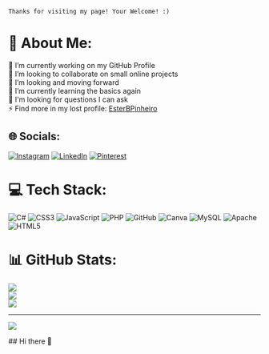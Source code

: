 ```
Thanks for visiting my page! Your Welcome! :)
```


# 💫 About Me:
🔭 I’m currently working on my GitHub Profile<br>👯 I’m looking to collaborate on small online projects<br>🤝 I’m looking and moving forward<br>🌱 I’m currently learning the basics again<br>💬 I'm looking for questions I can ask<br>⚡ Find more in my lost profile: [EsterBPinheiro](https://github.com/EsterBPinheiro)


## 🌐 Socials:
[![Instagram](https://img.shields.io/badge/Instagram-%23E4405F.svg?logo=Instagram&logoColor=white)](https://instagram.com/@ester_belancieri) [![LinkedIn](https://img.shields.io/badge/LinkedIn-%230077B5.svg?logo=linkedin&logoColor=white)](https://linkedin.com/in/https://www.linkedin.com/in/ester-belancieri-pinheiro-b829bb279/) [![Pinterest](https://img.shields.io/badge/Pinterest-%23E60023.svg?logo=Pinterest&logoColor=white)](https://pinterest.com/https://pin.it/6UqGVJZwH) 

# 💻 Tech Stack:
![C#](https://img.shields.io/badge/c%23-%23239120.svg?style=plastic&logo=csharp&logoColor=white) ![CSS3](https://img.shields.io/badge/css3-%231572B6.svg?style=plastic&logo=css3&logoColor=white) ![JavaScript](https://img.shields.io/badge/javascript-%23323330.svg?style=plastic&logo=javascript&logoColor=%23F7DF1E) ![PHP](https://img.shields.io/badge/php-%23777BB4.svg?style=plastic&logo=php&logoColor=white) ![GitHub](https://img.shields.io/badge/github-%23121011.svg?style=plastic&logo=github&logoColor=white) ![Canva](https://img.shields.io/badge/Canva-%2300C4CC.svg?style=plastic&logo=Canva&logoColor=white) ![MySQL](https://img.shields.io/badge/mysql-4479A1.svg?style=plastic&logo=mysql&logoColor=white) ![Apache](https://img.shields.io/badge/apache-%23D42029.svg?style=plastic&logo=apache&logoColor=white) ![HTML5](https://img.shields.io/badge/html5-%23E34F26.svg?style=plastic&logo=html5&logoColor=white)
# 📊 GitHub Stats:
![](https://github-readme-stats.vercel.app/api?username=EsterBP&theme=rose&hide_border=false&include_all_commits=false&count_private=false)<br/>
![](https://github-readme-streak-stats.herokuapp.com/?user=EsterBP&theme=rose&hide_border=false)<br/>
![](https://github-readme-stats.vercel.app/api/top-langs/?username=EsterBP&theme=rose&hide_border=false&include_all_commits=false&count_private=false&layout=compact)

---
[![](https://visitcount.itsvg.in/api?id=EsterBP&icon=7&color=5)](https://visitcount.itsvg.in)

<!-- Proudly created with GPRM ( https://gprm.itsvg.in ) -->## Hi there 👋

<!--
**EsterBP/EsterBP** is a ✨ _special_ ✨ repository because its `README.md` (this file) appears on your GitHub profile.

Here are some ideas to get you started:

- 🔭 I’m currently working on ...
- 🌱 I’m currently learning ...
- 👯 I’m looking to collaborate on ...
- 🤔 I’m looking for help with ...
- 💬 Ask me about ...
- 📫 How to reach me: ...
- 😄 Pronouns: ...
- ⚡ Fun fact: ...
-->
